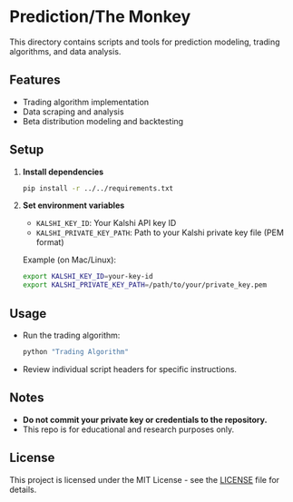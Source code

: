 # Prediction/The Monkey

This directory contains scripts and tools for prediction modeling, trading algorithms, and data analysis.

## Features
- Trading algorithm implementation
- Data scraping and analysis
- Beta distribution modeling and backtesting

## Setup
1. **Install dependencies**
   ```bash
   pip install -r ../../requirements.txt
   ```
2. **Set environment variables**
   - `KALSHI_KEY_ID`: Your Kalshi API key ID
   - `KALSHI_PRIVATE_KEY_PATH`: Path to your Kalshi private key file (PEM format)
   
   Example (on Mac/Linux):
   ```bash
   export KALSHI_KEY_ID=your-key-id
   export KALSHI_PRIVATE_KEY_PATH=/path/to/your/private_key.pem
   ```

## Usage
- Run the trading algorithm:
  ```bash
  python "Trading Algorithm"
  ```
- Review individual script headers for specific instructions.

## Notes
- **Do not commit your private key or credentials to the repository.**
- This repo is for educational and research purposes only.

## License
This project is licensed under the MIT License - see the [LICENSE](../../LICENSE) file for details. 
